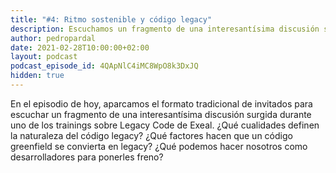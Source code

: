 ```yaml
---
title: "#4: Ritmo sostenible y código legacy"
description: Escuchamos un fragmento de una interesantísima discusión surgida durante uno de los trainings de Exeal sobre cómo domar el código legacy manteniendo un ritmo sostenible.
author: pedropardal
date: 2021-02-28T10:00:00+02:00
layout: podcast
podcast_episode_id: 4QApNlC4iMC8WpO8k3DxJQ
hidden: true
---
```


En el episodio de hoy, aparcamos el formato tradicional de invitados para escuchar un fragmento de una interesantísima discusión surgida durante uno de los trainings sobre Legacy Code de Exeal. ¿Qué cualidades definen la naturaleza del código legacy? ¿Qué factores hacen que un código greenfield se convierta en legacy? ¿Qué podemos hacer nosotros como desarrolladores para ponerles freno?
